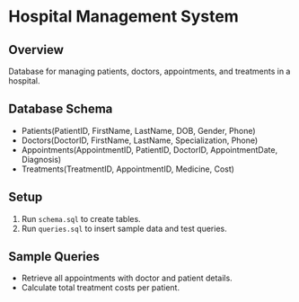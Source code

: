 # Hospital Management System

## Overview
Database for managing patients, doctors, appointments, and treatments in a hospital.

## Database Schema
- Patients(PatientID, FirstName, LastName, DOB, Gender, Phone)
- Doctors(DoctorID, FirstName, LastName, Specialization, Phone)
- Appointments(AppointmentID, PatientID, DoctorID, AppointmentDate, Diagnosis)
- Treatments(TreatmentID, AppointmentID, Medicine, Cost)

## Setup
1. Run `schema.sql` to create tables.
2. Run `queries.sql` to insert sample data and test queries.

## Sample Queries
- Retrieve all appointments with doctor and patient details.
- Calculate total treatment costs per patient.